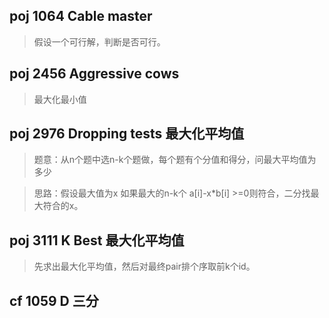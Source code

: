 ## poj 1064 Cable master 
>假设一个可行解，判断是否可行。

## poj 2456 Aggressive cows
>最大化最小值

## poj 2976 Dropping tests 最大化平均值
>题意：从n个题中选n-k个题做，每个题有个分值和得分，问最大平均值为多少

>思路：假设最大值为x 如果最大的n-k个 a[i]-x*b[i] >=0则符合，二分找最大符合的x。

## poj 3111 K Best 最大化平均值
>先求出最大化平均值，然后对最终pair排个序取前k个id。

## cf 1059 D 三分
